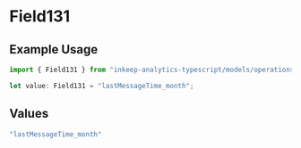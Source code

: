 # Field131

## Example Usage

```typescript
import { Field131 } from "inkeep-analytics-typescript/models/operations";

let value: Field131 = "lastMessageTime_month";
```

## Values

```typescript
"lastMessageTime_month"
```